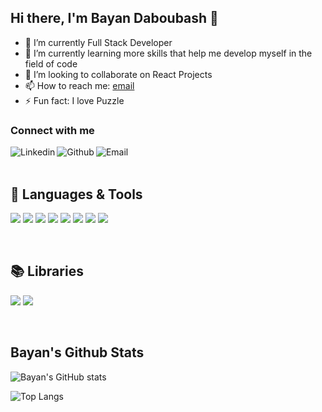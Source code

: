 
## Hi there, I'm Bayan Daboubash 👋

- 🔭 I’m currently Full Stack  Developer 
- 🌱 I’m currently learning more skills that help me develop myself in the field of code
- 👯 I’m looking to collaborate on React Projects
- 📫 How to reach me: [email]
- ⚡ Fun fact: I love Puzzle

### Connect with me
[<img align="left" alt="Linkedin" src="https://img.shields.io/badge/LinkedIn-0077B5?style=for-the-badge&logo=linkedin&logoColor=white" />][linkedin]
[<img align="left" alt="Github" src="https://img.shields.io/badge/GitHub-100000?style=for-the-badge&logo=github&logoColor=white" />][github]
[<img align="left" alt="Email" src="https://img.shields.io/badge/Gmail-D14836?style=for-the-badge&logo=gmail&logoColor=white" />][email]



<br />
<br />

## 🧰 Languages & Tools
![](https://img.shields.io/badge/html-black?style=for-the-badge&logo=html&logoColor=blue)
![](https://img.shields.io/badge/css-black?style=for-the-badge&logo=css&logoColor=blue)
![](https://img.shields.io/badge/mongodb-black?style=for-the-badge&logo=mongodb&logoColor=blue)
![](https://img.shields.io/badge/mysql-black?style=for-the-badge&logo=mysql&logoColor=blue)
![](https://img.shields.io/badge/javascript-black?style=for-the-badge&logo=javascript&logoColor=blue)
![](https://img.shields.io/badge/node.js-black?style=for-the-badge&logo=node.js&logoColor=blue)
![](https://img.shields.io/badge/express.js-black?style=for-the-badge&logo=express.js&logoColor=blue)
![](https://img.shields.io/badge/jquery-black?style=for-the-badge&logo=jquery&logoColor=blue)

<br />

## 📚 Libraries
![](https://img.shields.io/badge/React-20232A?style=for-the-badge&logo=react&logoColor=61DAFB)
![](https://img.shields.io/badge/Bootstrap-563D7C?style=for-the-badge&logo=bootstrap&logoColor=white)

<br />



## Bayan's Github Stats
![Bayan's GitHub stats](https://github-readme-stats.vercel.app/api?username=BayanDaboubash&count_private=true&show_icons=true&theme=dark)
<br />

![Top Langs](https://github-readme-stats.vercel.app/api/top-langs/?username=BayanDaboubash&theme=dark&layout=compact)

[linkedin]: https://www.linkedin.com/in/bayandaboubash/
[github]: https://github.com/BayanDaboubash
[email]: mailto:bayan.daboubash2000@gmail.com
